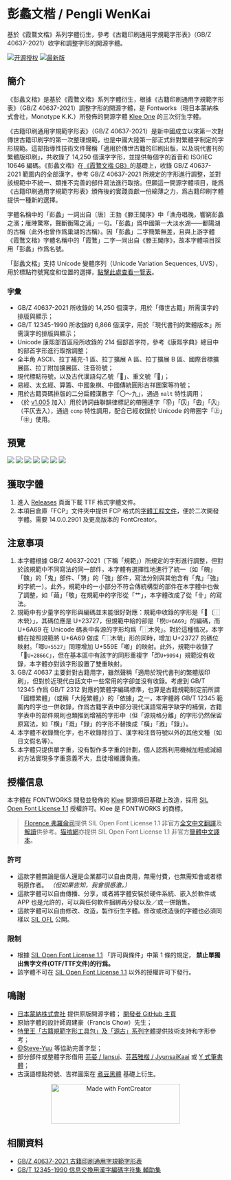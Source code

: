 # 彭蠡文楷 / Pengli WenKai
基於《霞鶩文楷》系列字體衍生，參考《古籍印刷通用字規範字形表》（GB/Z 40637-2021）收字和調整字形的開源字體。

[![开源授权](https://img.shields.io/github/license/lxgw/Pengli?style=flat-square)](https://github.com/lxgw/Pengli)
[![最新版](https://img.shields.io/github/release/lxgw/Pengli?style=flat-square)](https://github.com/lxgw/Pengli/releases)
## 簡介
《彭蠡文楷》是基於《霞鶩文楷》系列字體衍生，根據《古籍印刷通用字規範字形表》（GB/Z 40637-2021）調整字形的開源字體，是 Fontworks（現日本蒙納株式會社，Monotype K.K.）所發佈的開源字體 [Klee One](https://github.com/fontworks-fonts/Klee) 的三次衍生字體。

《古籍印刷通用字規範字形表》（GB/Z 40637-2021）是新中國成立以來第一次對傳世古籍印刷字的第一次整理規範，也是中國大陸第一部正式針對繁體字制定的字形規範。這部指導性技術文件聲稱「適用於傳世古籍的印刷出版，以及現代書刊的繁體版印刷」，共收錄了 14,250 個漢字字形，並提供每個字的首音和 ISO/IEC 10646 編碼。《彭蠡文楷》在[《霞鶩文楷 GB》](https://github.com/lxgw/LxgwWenkaiGB)的基礎上，收錄 GB/Z 40637-2021 範圍内的全部漢字，參考 GB/Z 40637-2021 所規定的字形進行調整，並對該規範中不統一、類推不完善的部件寫法進行取捨。但願這一開源字體項目，能爲《古籍印刷通用字規範字形表》頒佈後的實踐貢獻一份綿薄之力，爲古籍印刷字體提供一種新的選擇。

字體名稱中的「彭蠡」一詞出自〔唐〕王勃《滕王閣序》中「漁舟唱晚，響窮彭蠡之濱；雁陣驚寒，聲斷衡陽之浦」一句。「彭蠡」爲中國第一大淡水湖⸺鄱陽湖的古稱（此外也曾作爲巢湖的古稱）。因「彭蠡」二字簡繁無差，且與上游字體《霞鶩文楷》字體名稱中的「霞鶩」二字一同出自《滕王閣序》，故本字體項目採用「彭蠡」作爲名號。

「彭蠡文楷」支持 Unicode 變體序列（Unicode Variation Sequences, UVS），用於標點符號寬度和位置的選擇，[點擊此處查看一覽表](documentation/uvs.pdf)。
### 字彙
- GB/Z 40637-2021 所收錄的 14,250 個漢字，用於「傳世古籍」所需漢字的排版與顯示；
- GB/T 12345-1990 所收錄的 6,866 個漢字，用於「現代書刊的繁體版本」所需漢字的排版與顯示；
- Unicode 康熙部首區段所收錄的 214 個部首字符，參考《康熙字典》總目中的部首字形進行取捨調整；
- 全半角 ASCII、拉丁補充-1 區、拉丁擴展 A 區、拉丁擴展 B 區、國際音標擴展區、拉丁附加擴展區、注音符號；
- 現代標點符號，以及古代漢語勾乙號「𖿢」、重文號「𖿣」；
- 易經、太玄經、算籌、中國象棋、中國傳統圓形吉祥圖案等符號；
- 用於古籍頁碼排版的二分扁體漢數字「〇～九」，通過 `nalt` 特性調用；
- （於 [v1.005](https://github.com/lxgw/Pengli/releases/tag/v1.005) 加入）用於詩詞曲聯韻律標記的帶圈連字「平⃝」「仄⃝」「去⃝」「入⃝」（平仄去入），通過 `ccmp` 特性調用，配合已經收錄於 Unicode 的帶圈字「㊤」「㊥」使用。
## 預覽
![](./documentation/pengli-1.PNG)
![](./documentation/pengli-2.PNG)
![](./documentation/pengli-3.PNG)
![](./documentation/pengli-4.PNG)
![](./documentation/pengli-5.PNG)
![](./documentation/pengli-6.PNG)
![](./documentation/pengli-7.PNG)
## 獲取字體
1. 進入 [Releases](https://github.com/lxgw/pengli/releases) 頁面下載 TTF 格式字體文件。
2. 本項目倉庫「FCP」文件夾中提供 FCP 格式的[字體工程文件](FCP/pengli.fcp)，便於二次開發字體。需要 14.0.0.2901 及更高版本的 FontCreator。
## 注意事項
1. 本字體根據 GB/Z 40637-2021（下稱「規範」）所規定的字形進行調整，但對於該規範中不同寫法的同一部件，本字體有選擇性地進行了統一（如「魄」「魏」的「鬼」部件、「勥」的「強」部件，寫法分别與其他含有「鬼」「強」的字統一）。此外，規範中的一小部分不符合傳統構型的部件在本字體中也做了調整，如「繭」「敬」在規範中的字形從「艹」，本字體改成了從「卝」的寫法。
2. 規範中有少量字的字形與編碼並未能很好對應：規範中收錄的字形是「𣜧（⿰木煢）」，其碼位應是 U+23727，但規範中給的卻是「橩`U+6A69`」的編碼，而 U+6A69 在 Unicode 碼表中各源的字形均爲「⿰木焭」。對於這種情况，本字體在按照規範將 U+6A69 做成「⿰木煢」形的同時，增加 U+23727 的碼位映射。「唧`U+5527`」同理增加 U+559E「喞」的映射。此外，規範中收錄了「𨙬`U+2866C`」，但在基本區中有該字的同形重複字「邔`U+9094`」規範没有收錄，本字體亦對該字形設置了雙重映射。
3. GB/Z 40637 主要針對古籍用字，雖然聲稱「適用於現代書刊的繁體版印刷」，但對於近現代白話文中一些常用的字卻並没有收錄。考慮到 GB/T 12345 作爲 GB/T 2312 對應的繁體字編碼標準，也算是古籍規範制定前所謂「國標繁體」（或稱「大陸繁體」）的「依據」之一，本字體將 GB/T 12345 範圍内的字也一併收錄，作爲古籍字表中部分現代漢語常用字缺字的補償，古籍字表中的部件規則也類推到增補的字形中（但「源規格分離」的字形仍然保留原寫法，如「横」「溉」「録」的字形不替換成「橫」「漑」「錄」）。
4. 本字體不收錄簡化字，也不收錄除拉丁、漢字和注音符號以外的其他文種（如日文假名等）。
5. 本字體只提供單字重，没有製作多字重的計劃，個人認爲利用機械加粗或減細的方法實現多字重意義不大，且徒增維護負擔。
## 授權信息
本字體在 FONTWORKS 開發並發佈的 [Klee](https://github.com/fontworks-fonts/Klee) 開源項目基礎上改造，採用 [SIL Open Font License 1.1](https://openfontlicense.org) 授權許可。Klee 是 FONTWORKS 的商標。
> [Florence 弗羅侖司](http://florenceko.me/)提供 SIL Open Font License 1.1 非官方[全文中文翻譯](http://florenceko.me/?p=2089)及[解讀](http://florenceko.me/?p=2122)供參考。[猫啃網](https://www.maoken.com/)亦提供 SIL Open Font License 1.1 非官方[簡體中文譯本](https://www.maoken.com/ofl)。
### 許可
- 這款字體無論是個人還是企業都可以自由商用，無需付費，也無需知會或者標明原作者。 *（但如果告知，我會很感激。）*
- 這款字體可以自由傳播、分享，或者將字體安裝於硬件系統、嵌入於軟件或 APP 也是允許的，可以與任何軟件捆綁再分發以及／或一併銷售。
- 這款字體可以自由修改、改造，製作衍生字體。修改或改造後的字體也必須同樣以 [SIL OFL](https://openfontlicense.org) 公開。
### 限制
- 根據 [SIL Open Font License 1.1](https://openfontlicense.org) 「許可與條件」中第 1 條的規定， **禁止單獨出售字文件(OTF/TTF文件)的行爲。**
- 該字體不可在 [SIL Open Font License 1.1](https://openfontlicense.org) 以外的授權許可下發行。
## 鳴謝
- [日本蒙納株式會社](http://fontworks.co.jp) 提供原版開源字體； [開發者 GitHub 主頁](https://github.com/fontworks-fonts/)
- 原始字體的設計師周建豪（Francis Chow）先生；
- [特里王「古籍規範字形工具包」及「源古」系列字體](https://zhuanlan.zhihu.com/p/1897044158293717296)提供技術支持和字形參考；
- [@Steve-Yuu](https://github.com/Steve-Yuu) 等協助完善字型；
- 部分部件或整體字形借用 [芫荽 / Iansui](https://github.com/ButTaiwan/iansui)、[芫茜雅楷 / JyunsaiKaai](https://github.com/ItMarki/jyunsaikaai) 或 [Y 式筆書體](https://github.com/Steve-Yuu/YshiPen-Shuti)；
- 古漢語標點符號、吉祥圖案在 [煮豆黑體](https://github.com/Buernia/Zhudou-Sans) 基礎上衍生。

<div  align="center">
<img src="./documentation/FontCreator_Badge_01.png" width = "300" height = "92.39" alt="Made with FontCreator" align=center />
</div>

## 相關資料
- [GB/Z 40637-2021 古籍印刷通用字規範字形表](https://openstd.samr.gov.cn/bzgk/std/newGbInfo?hcno=52E2DE28D439C1937EE09AE4B5AA615B)
- [GB/T 12345-1990 信息交換用漢字編碼字符集 輔助集](https://openstd.samr.gov.cn/bzgk/gb/newGbInfo?hcno=90394D2B4115D9291C825A7651AEFE4B)
